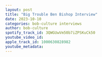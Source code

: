 ```yaml
---
layout: post
title: "Big Trouble Ben Bishop Interview"
date: 2023-10-10
categories: bob-culture interviews
author: bob-culture
spotify_track_id: 3QWGUwVm50b7iZPSKuCk50
youtube_video_id: 
apple_track_id: 1000630828982
youtube_metadata: 
---
```

